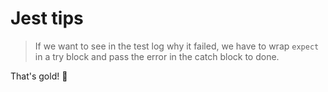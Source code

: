 # Jest tips

>If we want to see in the test log why it failed, we have to wrap `expect` in a try block and pass the error in the catch block to done. 

That's gold! 🏅
